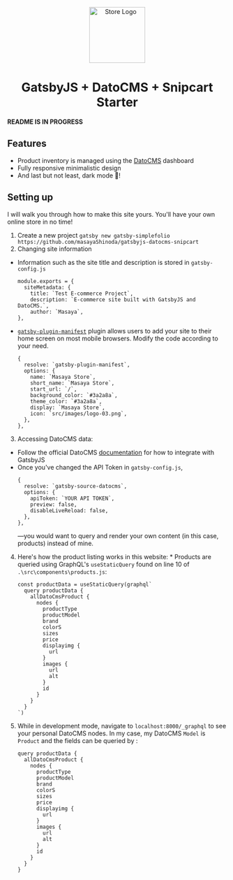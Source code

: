 <p align="center">
  <a href="https://masayastore.netlify.app">
    <img alt="Store Logo" src="https://masayastore.netlify.app/static/logo-03-ddcb0a0dcba9574b7ccdce8950548bbb.png" width="128" />
  </a>
</p>
<h1 align="center">
  GatsbyJS + DatoCMS + Snipcart Starter
</h1>

**README IS IN PROGRESS**

## Features
* Product inventory is managed using the [DatoCMS](https://www.datocms.com/) dashboard
* Fully responsive minimalistic design
* And last but not least, dark mode :first_quarter_moon_with_face:!

## Setting up
I will walk you through how to make this site yours. You'll have your own online store in no time!
1. Create a new project
`gatsby new gatsby-simplefolio https://github.com/masayaShinoda/gatsbyjs-datocms-snipcart`
2. Changing site information
  * Information such as the site title and description is stored in `gatsby-config.js` 
    ```
    module.exports = {
      siteMetadata: {
        title: `Test E-commerce Project`,
        description: `E-commerce site built with GatsbyJS and DatoCMS.`,
        author: `Masaya`,
    },    
    ```
  * [`gatsby-plugin-manifest`](https://www.gatsbyjs.com/plugins/gatsby-plugin-manifest/) plugin allows users to add your site to their home screen on most mobile browsers. Modify the code according to your need.
    ```
    {
      resolve: `gatsby-plugin-manifest`,
      options: {
        name: `Masaya Store`,
        short_name: `Masaya Store`,
        start_url: `/`,
        background_color: `#3a2a8a`,
        theme_color: `#3a2a8a`,
        display: `Masaya Store`,
        icon: `src/images/logo-03.png`,
      },
    },
    ```
3. Accessing DatoCMS data:
  * Follow the official DatoCMS [documentation](https://www.datocms.com/docs/gatsby) for how to integrate with GatsbyJS
  * Once you've changed the API Token in `gatsby-config.js`,
    ```
    {
      resolve: `gatsby-source-datocms`,
      options: {
        apiToken: `YOUR API TOKEN`,
        preview: false,
        disableLiveReload: false,
      },
    },
    ```
    —you would want to query and render your own content (in this case, products) instead of mine.
  4. Here's how the product listing works in this website:
    * Products are queried using GraphQL's `useStaticQuery` found on line 10 of `.\src\components\products.js`:
      ```
      const productData = useStaticQuery(graphql`
        query productData {
          allDatoCmsProduct {
            nodes {
              productType
              productModel
              brand
              colorS
              sizes
              price
              displayimg {
                url
              }
              images {
                url
                alt
              }
              id
            }
          }
        }
      `)
      ```
5. While in development mode, navigate to `localhost:8000/_graphql` to see your personal DatoCMS nodes. In my case, my DatoCMS `Model` is `Product` and the fields can be queried by :
    ```
    query productData {
      allDatoCmsProduct {
        nodes {
          productType
          productModel
          brand
          colorS
          sizes
          price
          displayimg {
            url
          }
          images {
            url
            alt
          }
          id
        }
      }
    }
    ```
   
